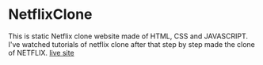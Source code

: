 # NetflixClone
This is static Netflix clone website made of HTML, CSS and JAVASCRIPT. I've watched tutorials of netflix clone after that step by step made the clone of NETFLIX.
<a href = "https://codepen.io/sayo_13/full/GRQGVwb" target = "blank" > live site </a>

